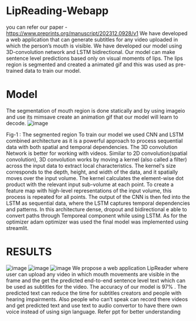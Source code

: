 # LipReading-Webapp
you can refer our paper - https://www.preprints.org/manuscript/202312.0928/v1
We have developed a web application that can generate subtitles for any video uploaded in which the person’s mouth is visible.  We have developed our model using 3D-convolution network and LSTM bidirectional. Our model can make sentence level predictions based only on visual moments of lips. The lips region is segmented and created a animated gif and this was used as pre-trained data to train our model.
# Model
The segmentation of mouth region is done statically and by using imageio and use its mimsave  create an animation gif that our model will learn to decode.
 ![image](https://github.com/user-attachments/assets/80265fd6-2004-4799-b5f5-bafee888d3f1)

Fig-1 : The segmented region
To train our model we used CNN and LSTM	 combined architecture as it is a powerful approach to process sequential data with both spatial and temporal dependencies. The 3D convolution Network is better for working with videos. Similar to 2D convolution(spatial convolution), 3D convolution works by moving a kernel (also called a filter) across the input data to extract local characteristics. The kernel's size corresponds to the depth, height, and width of the data, and it spatially moves over the input volume. The kernel calculates the element-wise dot product with the relevant input sub-volume at each point. To create a feature map with high-level representations of the input volume, this process is repeated for all points. The output of the CNN is then fed into the LSTM as sequential data, where the LSTM captures temporal dependencies and patterns. In this architecture dense, dropout and bidirectional e able to convert paths through Temporeal component while using LSTM. As for the optimizer adam optimizer was used the final model was implemented using streamlit.
# RESULTS
![image](https://github.com/user-attachments/assets/e5d9e65e-40f8-4f0e-b32f-4f312d48987f)
![image](https://github.com/user-attachments/assets/ea508071-5e50-4f30-9805-c54261a06016)
![image](https://github.com/user-attachments/assets/b4eb1e01-d517-4740-a82f-fec5f82800b5)
We propose a web application LipReader where user can upload any video in which mouth movements are visible in the frame and the get the predicted end-to-end sentence level text which can be used as subtitles for the video. The accuracy of our model is 97% . The predicted text can reduce the time for subtitles creators and people with hearing impairments. Also people who can’t speak can record there videos and get predicted text and use text to audio convertor to have there own voice instead of using sign language. 
Refer ppt for better understanding
